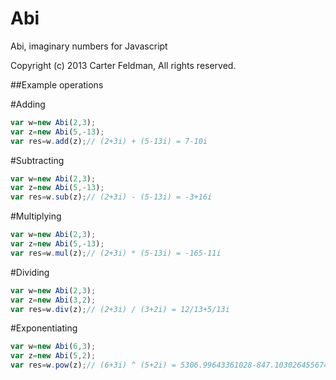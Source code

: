 Abi
===

Abi, imaginary numbers for Javascript

Copyright (c) 2013 Carter Feldman, All rights reserved.

##Example operations

#Adding
```javascript
var w=new Abi(2,3);
var z=new Abi(5,-13);
var res=w.add(z);// (2+3i) + (5-13i) = 7-10i
```

#Subtracting
```javascript
var w=new Abi(2,3);
var z=new Abi(5,-13);
var res=w.sub(z);// (2+3i) - (5-13i) = -3+16i
```

#Multiplying
```javascript
var w=new Abi(2,3);
var z=new Abi(5,-13);
var res=w.mul(z);// (2+3i) * (5-13i) = -165-11i
```

#Dividing
```javascript
var w=new Abi(2,3);
var z=new Abi(3,2);
var res=w.div(z);// (2+3i) / (3+2i) = 12/13+5/13i
```

#Exponentiating
```javascript
var w=new Abi(6,3);
var z=new Abi(5,2);
var res=w.pow(z);// (6+3i) ^ (5+2i) = 5306.99643361028-847.1030264556741i
```

